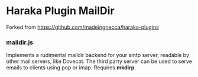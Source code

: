 # Haraka Plugin MailDir

Forked from https://github.com/madeingnecca/haraka-plugins

### maildir.js
Implements a rudimental maildir backend for your smtp server, readable by other mail servers, like Dovecot.
The third party server can be used to serve emails to clients using pop or imap. Requires <strong>mkdirp</strong>.


